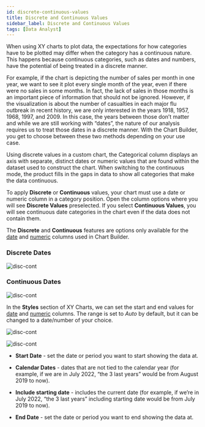 ```yaml
---
id: discrete-continuous-values
title: Discrete and Continuous Values
sidebar_label: Discrete and Continuous Values
tags: [Data Analyst]
---
```


<div style={{textAlign: "justify"}}>

When using XY charts to plot data, the expectations for how categories have to be plotted may differ when the category has a continuous nature. This happens because continuous categories, such as dates and numbers, have the potential of being treated in a discrete manner.

For example, if the chart is depicting the number of sales per month in one year, we want to see it plot every single month of the year, even if there were no sales in some months. In fact, the lack of sales in those months is an important piece of information that should not be ignored. However, if the visualization is about the number of casualties in each major flu outbreak in recent history, we are only interested in the years 1918, 1957, 1968, 1997, and 2009. In this case, the years between those don’t matter and while we are still working with “dates”, the nature of our analysis requires us to treat those dates in a discrete manner.
With the Chart Builder, you get to choose between these two methods depending on your use case.

Using discrete values in a custom chart, the Categorical column displays an axis with separate, distinct dates or numeric values that are found within the dataset used to construct the chart. When switching to the continuous mode, the product fills in the gaps in data to show all categories that make the data continuous.

To apply **Discrete** or **Continuous** values, your chart must use a date or numeric column in a category position. Open the column options where you will see **Discrete Values** preselected. If you select **Continuous Values**, you will see continuous date categories in the chart even if the data does not contain them.

The **Discrete** and **Continuous** features are options only available for the <u>date</u> and <u>numeric</u> columns used in Chart Builder. 

### Discrete Dates
![disc-cont](https://s3.amazonaws.com/cdn.qrvey.com/documentation_assets/ui-docs/chart-builder/disc-cont-values/discrete.png#thumbnail)

 

### Continuous Dates

![disc-cont](https://s3.amazonaws.com/cdn.qrvey.com/documentation_assets/ui-docs/chart-builder/disc-cont-values/continuous.png#thumbnail)



In the **Styles** section of XY Charts, we can set the start and end values for <u>date</u> and <u>numeric</u> columns.
The range is set to *Auto* by default, but it can be changed to a date/number of your choice.


![disc-cont](https://s3.amazonaws.com/cdn.qrvey.com/documentation_assets/ui-docs/chart-builder/disc-cont-values/date-num1.png#thumbnail) 


![disc-cont](https://s3.amazonaws.com/cdn.qrvey.com/documentation_assets/ui-docs/chart-builder/disc-cont-values/date-num2.png#thumbnail) 



* **Start Date** - set the date or period you want to start showing the data at.

* **Calendar Dates** - dates that are not tied to the calendar year (for example, if we are in July 2022, “the 3 last years” would be from August 2019 to now).

* **Include starting date** - includes the current date (for example, if we’re in July 2022, “the 3 last years” including starting date would be from July 2019 to now).

* **End Date** - set the date or period you want to end showing the data at. 


</div>